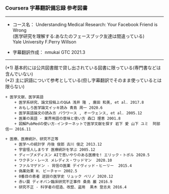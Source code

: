 ### Coursera 字幕翻訳備忘録 参考図書

***
- コース名： Understanding Medical Research: Your Facebook Friend is Wrong  
             (医学研究を理解する:あなたのフェースブック友達は間違っている)  
             Yale University F.Perry Willson  
             
- 字幕翻訳作成： nmukai GTC 2021.3
***

(*1) 基本的には公共図書館で貸し出されている図書に限っている(専門書などは含んでいない)  
(*2) 主に訳語について参考としている(但し字幕翻訳でそのまま使っているとは限らない)  


	+ 医学文献、医学英語
		+ 医学系研究、論文投稿上のQ&A 浅井 隆 , 廣田 和美, et al. 2017.8
		+ おもしろ医学論文イッキ読み 青島 周一 2020.6
		+ 医学英語論文の読み方 バウワース , オーウェンス, et al. 2005.12
		+ 医薬の英語 - 業界用語の意味と使い方 森口 理恵 2001.8
		+ 図解PubMedの使い方-インターネットで医学文献を探す 岩下 愛 山下 ユミ  阿部 信一 2016.11
	
	+ 医療、医療統計、研究不正等
		+ 医学への統計学 丹後 俊郎 古川 俊之 2013.12
		+ 宇宙怪人しまりす 医療統計を学ぶ 2005.12
		+ ディープメディスン AIで思いやりのある医療を! エリック・トポル 2020.5
		+ ワクチン・レース メレディス・ワッドマン  2020.10
		+ ファルマゲドン - 背信の医薬 デイヴィッド・ヒーリー  2015.4
		+ 偽薬効果 H. ビーチャー 2002.5
		+ 0番目の患者 逆説の医学史 リュック ペリノ 2020.12
		+ 赤い罠 ディオバン臨床研究不正事件 桑島 巖 2016.9
		+ 研究不正 - 科学者の捏造、改竄、盗用  黒木 登志夫 2016.4
